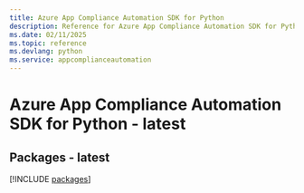 ```yaml
---
title: Azure App Compliance Automation SDK for Python
description: Reference for Azure App Compliance Automation SDK for Python
ms.date: 02/11/2025
ms.topic: reference
ms.devlang: python
ms.service: appcomplianceautomation
---
```

# Azure App Compliance Automation SDK for Python - latest
## Packages - latest
[!INCLUDE [packages](app-compliance-automation-index.md)]